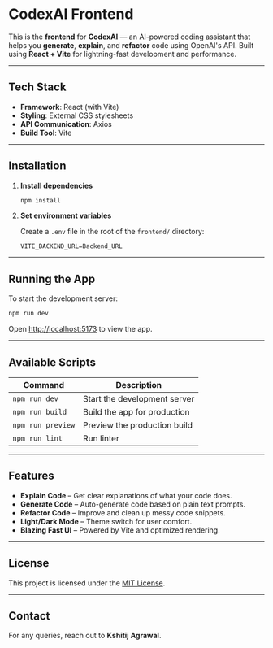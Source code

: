 # CodexAI Frontend

This is the **frontend** for **CodexAI** — an AI-powered coding assistant that helps you **generate**, **explain**, and **refactor** code using OpenAI's API. Built using **React + Vite** for lightning-fast development and performance.

---

## Tech Stack

- **Framework**: React (with Vite)
- **Styling**: External CSS stylesheets
- **API Communication**: Axios
- **Build Tool**: Vite

---

## Installation

1. **Install dependencies**

   ```bash
   npm install
   ```

2. **Set environment variables**

   Create a `.env` file in the root of the `frontend/` directory:

   ```env
   VITE_BACKEND_URL=Backend_URL
   ```

---

## Running the App

To start the development server:

```bash
npm run dev
```

Open [http://localhost:5173](http://localhost:5173) to view the app.

---

## Available Scripts

| Command           | Description                  |
| ----------------- | ---------------------------- |
| `npm run dev`     | Start the development server |
| `npm run build`   | Build the app for production |
| `npm run preview` | Preview the production build |
| `npm run lint`    | Run linter                   |

---

## Features

- **Explain Code** – Get clear explanations of what your code does.
- **Generate Code** – Auto-generate code based on plain text prompts.
- **Refactor Code** – Improve and clean up messy code snippets.
- **Light/Dark Mode** – Theme switch for user comfort.
- **Blazing Fast UI** – Powered by Vite and optimized rendering.

---

## License

This project is licensed under the [MIT License](LICENSE).

---

## Contact

For any queries, reach out to **Kshitij Agrawal**.

